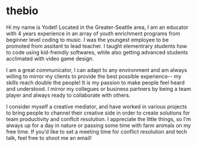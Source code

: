 # thebio
Hi my name is Yodet! Located in the Greater-Seattle area, I am an educator with 4 years experience in an array of youth enrichment programs from beginner level coding to music. I was the youngest employee to be promoted from assitant to lead teacher. I taught elementrary students how to code using kid-freindly softwares, while also getting advanced students acclimated with video game design. 

I am a great communicator, I can adapt to any environment and am always willing to mirror my clients to provide the best possible experience-- my skills reach double the people! It is my passion to make people feel heard and understood. I mirror my collegues or business partners by being a team player and always ready to collaborate with others.

I consider myself a creative mediator, and have worked in various projects to bring people to channel their creative side in order to create solutions for team productivity and conflcit resolution. I appreciate the little things, so I'm always up for a day in nature or passing some time with farm animals on my free time. If you’d like to set a meeting time for conflict resolution and tech talk, feel free to shoot me an email!
